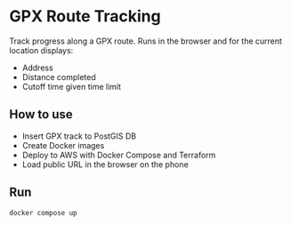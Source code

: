 # GPX Route Tracking

Track progress along a GPX route. Runs in the browser and for the current location displays:

- Address
- Distance completed
- Cutoff time given time limit

## How to use

- Insert GPX track to PostGIS DB
- Create Docker images
- Deploy to AWS with Docker Compose and Terraform
- Load public URL in the browser on the phone

## Run

```
docker compose up
```

